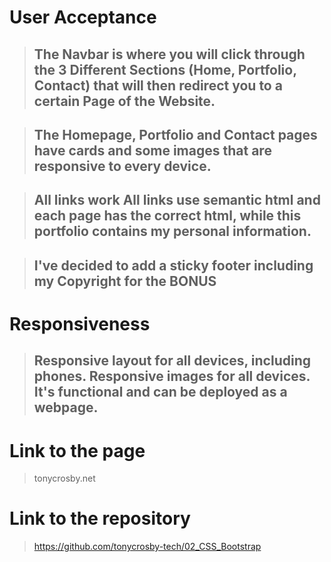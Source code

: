 # User Acceptance 

> ## The Navbar is where you will click through the 3 Different Sections (Home, Portfolio, Contact) that will then redirect you to a certain Page of the Website.

> ## The Homepage, Portfolio and Contact pages have cards and some images that are responsive to every device.

> ## All links work All links use semantic html and each page has the correct html, while this portfolio contains my personal information.

> ## I've decided to add a sticky footer including my Copyright for the **BONUS**

# Responsiveness

> ## Responsive layout for all devices, including phones. Responsive images for all devices. It's functional and can be deployed as a webpage.

# Link to the page

> tonycrosby.net

# Link to the repository

> https://github.com/tonycrosby-tech/02_CSS_Bootstrap